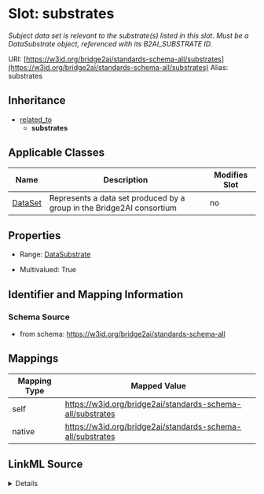 

# Slot: substrates 


_Subject data set is relevant to the substrate(s) listed in this slot. Must be a DataSubstrate object, referenced with its B2AI_SUBSTRATE ID._





URI: [https://w3id.org/bridge2ai/standards-schema-all/substrates](https://w3id.org/bridge2ai/standards-schema-all/substrates)
Alias: substrates


## Inheritance

* [related_to](related_to.md)
    * **substrates**






## Applicable Classes

| Name | Description | Modifies Slot |
| --- | --- | --- |
| [DataSet](DataSet.md) | Represents a data set produced by a group in the Bridge2AI consortium |  no  |







## Properties

* Range: [DataSubstrate](DataSubstrate.md)

* Multivalued: True





## Identifier and Mapping Information







### Schema Source


* from schema: https://w3id.org/bridge2ai/standards-schema-all




## Mappings

| Mapping Type | Mapped Value |
| ---  | ---  |
| self | https://w3id.org/bridge2ai/standards-schema-all/substrates |
| native | https://w3id.org/bridge2ai/standards-schema-all/substrates |




## LinkML Source

<details>
```yaml
name: substrates
description: Subject data set is relevant to the substrate(s) listed in this slot.
  Must be a DataSubstrate object, referenced with its B2AI_SUBSTRATE ID.
from_schema: https://w3id.org/bridge2ai/standards-schema-all
rank: 1000
is_a: related_to
domain: DataSet
inherited: true
alias: substrates
domain_of:
- DataSet
range: DataSubstrate
multivalued: true

```
</details>